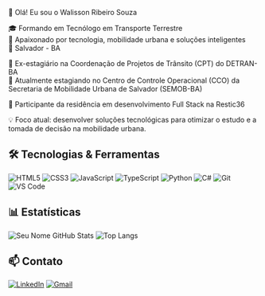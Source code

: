 👋 Olá! Eu sou o Walisson Ribeiro Souza

🎓 Formando em Tecnólogo em Transporte Terrestre  
🚀 Apaixonado por tecnologia, mobilidade urbana e soluções inteligentes  
📍  Salvador - BA  

💼 Ex-estagiário na Coordenação de Projetos de Trânsito (CPT) do DETRAN-BA  
💼 Atualmente estagiando no Centro de Controle Operacional (CCO) da Secretaria de Mobilidade Urbana de Salvador (SEMOB-BA)  

🧠 Participante da residência em desenvolvimento Full Stack na Restic36  

💡 Foco atual: desenvolver soluções tecnológicas para otimizar o estudo e a tomada de decisão na mobilidade urbana.


## 🛠️ Tecnologias & Ferramentas

![HTML5](https://img.shields.io/badge/-HTML5-E34F26?logo=html5&logoColor=fff&style=flat)
![CSS3](https://img.shields.io/badge/-CSS3-1572B6?logo=css3&logoColor=fff&style=flat)
![JavaScript](https://img.shields.io/badge/-JavaScript-F7DF1E?logo=javascript&logoColor=000&style=flat)
![TypeScript](https://img.shields.io/badge/-TypeScript-3178C6?logo=typescript&logoColor=fff&style=flat)
![Python](https://img.shields.io/badge/-Python-3776AB?logo=python&logoColor=fff&style=flat)
![C#](https://img.shields.io/badge/-C%23-239120?logo=c-sharp&logoColor=fff&style=flat)
![Git](https://img.shields.io/badge/-Git-F05032?logo=git&logoColor=fff&style=flat)
![VS Code](https://img.shields.io/badge/-VSCode-007ACC?logo=visual-studio-code&logoColor=fff&style=flat)


## 📊 Estatísticas

![Seu Nome GitHub Stats](https://github-readme-stats.vercel.app/api?username=walissun&show_icons=true&theme=radical)
![Top Langs](https://github-readme-stats.vercel.app/api/top-langs/?username=walissun&layout=compact&theme=radical)

## 📫 Contato

[![LinkedIn](https://img.shields.io/badge/-LinkedIn-0A66C2?logo=linkedin&logoColor=white)](https://www.linkedin.com/in/walisson-rb/)
[![Gmail](https://img.shields.io/badge/-Email-D14836?logo=gmail&logoColor=white)](mailto:rwalisson@gmail.com)

<!--
**walissun/walissun** is a ✨ _special_ ✨ repository because its `README.md` (this file) appears on your GitHub profile.

Here are some ideas to get you started:

- 🔭 I’m currently working on ...
- 🌱 I’m currently learning ...
- 👯 I’m looking to collaborate on ...
- 🤔 I’m looking for help with ...
- 💬 Ask me about ...
- 📫 How to reach me: ...
- 😄 Pronouns: ...
- ⚡ Fun fact: ...
-->
